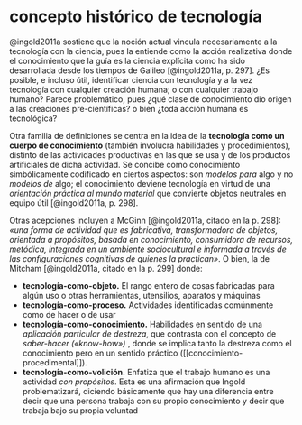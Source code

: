 # concepto histórico de tecnología
@ingold2011a sostiene que la noción actual vincula necesariamente a la tecnología con la ciencia, pues la entiende como la acción realizativa donde el conocimiento que la guía es la ciencia explícita como ha sido desarrollada desde los tiempos de Galileo [@ingold2011a, p. 297]. ¿Es posible, e incluso útil, identificar ciencia con tecnología y a la vez  tecnología con cualquier creación humana; o con cualquier trabajo humano? Parece problemático, pues ¿qué clase de conocimiento dio origen a las creaciones pre-científicas? o bien ¿toda acción humana es tecnológica?

Otra familia de definiciones se centra en la idea de la **tecnología como un cuerpo de conocimiento** (también involucra habilidades y procedimientos), distinto de las actividades productivas en las que se usa y de los productos artificiales de dicha actividad. Se concibe como conocimiento simbólicamente codificado en ciertos aspectos: son *modelos para* algo  y no *modelos de* algo; el conocimiento deviene tecnología en virtud de una *orientación práctica al mundo material* que convierte objetos neutrales en equipo útil [@ingold2011a, p. 298].

Otras acepciones incluyen a McGinn [@ingold2011a, citado en la p. 298]: *«una forma de actividad que es fabricativa, transformadora de objetos, orientada a propósitos, basada en conocimiento, consumidora de recursos, metódica, integrada en un ambiente sociocultural e informada a través de las configuraciones cognitivas de quienes la practican»*. O bien, la de Mitcham [@ingold2011a, citado en la p. 299] donde: 

- **tecnología-como-objeto.** El rango entero de cosas fabricadas para algún uso o otras herramientas, utensilios, aparatos y máquinas
- **tecnología-como-proceso.** Actividades identificadas comúnmente como de hacer o de usar
- **tecnología-como-conocimiento.** Habilidades en sentido de una *aplicación particular de destreza*, que contrasta con el concepto de *saber-hacer («know-how»)* , donde se implica tanto la destreza como el conocimiento pero en un sentido práctico ([[conocimiento-procedimental]]).
- **tecnología-como-volición.** Enfatiza que el trabajo humano es una actividad *con propósitos*. Esta es una afirmación que Ingold problematizará, diciendo básicamente que hay una diferencia entre decir que una persona trabaja con su propio conocimiento y decir que trabaja bajo su propia voluntad